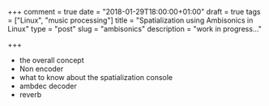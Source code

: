 +++
comment = true
date = "2018-01-29T18:00:00+01:00"
draft = true
tags = ["Linux", "music processing"]
title = "Spatialization using Ambisonics in Linux"
type = "post"
slug = "ambisonics"
description = "work in progress..."

+++

- the overall concept
- Non encoder
- what to know about the spatialization console
- ambdec decoder
- reverb

